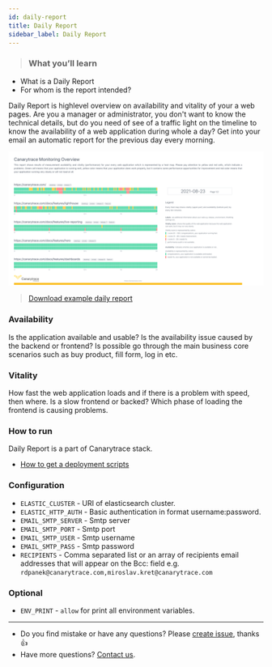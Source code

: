 ```yaml
---
id: daily-report
title: Daily Report
sidebar_label: Daily Report
---
```


> ### What you’ll learn
- What is a Daily Report
- For whom is the report intended?


Daily Report is highlevel overview on availability and vitality of your a web pages. Are you a manager or administrator, you don't want to know the technical details, but do you need of see of a traffic light on the timeline to know the availability of a web application during whole a day?
Get into your email an automatic report for the previous day every morning.

![Daily Report](../../static/docs-img/dailyReport.png)

> [Download example daily report](https://canarytrace.com/examples/DailyReport.png)

### Availability

Is the application available and usable? Is the availability issue caused by the backend or frontend? Is possible go through the main business core scenarios such as buy product, fill form, log in etc.

### Vitality

How fast the web application loads and if there is a problem with speed, then where. Is a slow frontend or backed? Which phase of loading the frontend is causing problems.

### How to run

Daily Report is a part of Canarytrace stack.

- [How to get a deployment scripts](/docs/guides/kubernetes#how-to-get-a-deployment-scripts)

### Configuration

- `ELASTIC_CLUSTER` - URI of elasticsearch cluster.
- `ELASTIC_HTTP_AUTH` - Basic authentication in format username:password.
- `EMAIL_SMTP_SERVER` - Smtp server
- `EMAIL_SMTP_PORT` - Smtp port
- `EMAIL_SMTP_USER` - Smtp username
- `EMAIL_SMTP_PASS` - Smtp password
- `RECIPIENTS` - Comma separated list or an array of recipients email addresses that will appear on the Bcc: field e.g. `rdpanek@canarytrace.com,miroslav.kret@canarytrace.com`

### Optional
- `ENV_PRINT` - `allow` for print all environment variables.

---

- Do you find mistake or have any questions? Please [create issue](https://github.com/canarytrace/documentation/issues/new/choose), thanks 👍
- Have more questions? [Contact us](/docs/support/contactus).